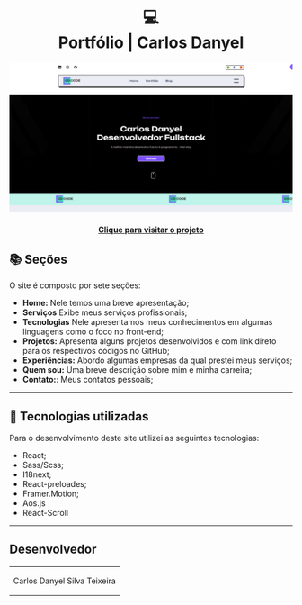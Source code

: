 <h1 align="center">
  💻<br>Portfólio | Carlos Danyel
</h1>

![Resultado final do projeto](/src/assets/projetoFullPage.png)

<h4 align="center"><a href="https://portfolio-carlosdanyel.vercel.app">Clique para visitar o projeto</a></h4>

## 📚 Seções

O site é composto por sete seções:

- **Home:** Nele temos uma breve apresentação;
- **Serviços** Exibe meus serviços profissionais;
- **Tecnologias** Nele apresentamos meus conhecimentos em algumas linguagens como o foco no front-end;
- **Projetos:** Apresenta alguns projetos desenvolvidos e com link direto para os respectivos códigos no GitHub;
- **Experiências:** Abordo algumas empresas da qual prestei meus serviços;
- **Quem sou:** Uma breve descrição sobre mim e minha carreira;
- **Contato:**: Meus contatos pessoais;

---

## 💼 Tecnologias utilizadas

Para o desenvolvimento deste site utilizei as seguintes tecnologias:

- React;
- Sass/Scss;
- I18next;
- React-preloades;
- Framer.Motion;
- Aos.js
- React-Scroll
  
---

<h2>Desenvolvedor</h2>

<table>
  <tr>
    <td align="center">
      <p>Carlos Danyel Silva Teixeira</p>
    </td>
  </tr>
</table>
